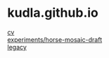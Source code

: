# kudla.github.io

[cv](cv)<br/>
[experiments/horse-mosaic-draft](experiments/horse-mosaic-draft)<br/>
[legacy](legacy)<br/>